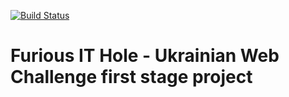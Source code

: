 [![Build Status](https://secure.travis-ci.org/vasyabigi/uwc_first_stage.png)](http://travis-ci.org/vasyabigi/uwc_first_stage)
# Furious IT Hole - Ukrainian Web Challenge first stage project
